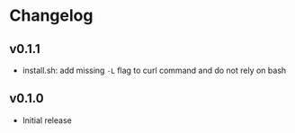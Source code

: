 Changelog
=========

## v0.1.1

- install.sh: add missing `-L` flag to curl command and do not rely on bash

## v0.1.0

- Initial release
